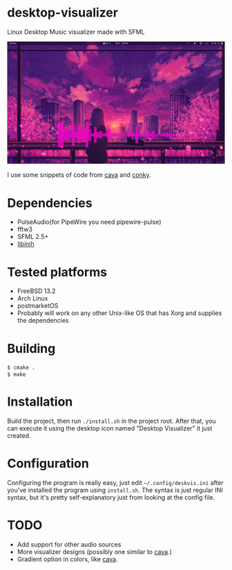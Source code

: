 # desktop-visualizer
Linux Desktop Music visualizer made with SFML

![](screenshot.png)

I use some snippets of code from [cava](https://github.com/karlstav/cava) and [conky](https://github.com/brndnmtthws/conky).

# Dependencies

 - PulseAudio(for PipeWire you need pipewire-pulse)
 - fftw3
 - SFML 2.5+
 - [libinih](https://github.com/benhoyt/inih)

# Tested platforms
 - FreeBSD 13.2
 - Arch Linux
 - postmarketOS
 - Probably will work on any other Unix-like OS that has Xorg and supplies the dependencies

# Building

```
$ cmake .
$ make
```

# Installation

Build the project, then run `./install.sh` in the project root. After that, you can execute it using the desktop icon named "Desktop Visualizer" it just created.

# Configuration

Configuring the program is really easy, just edit `~/.config/deskvis.ini` after you've installed the program using `install.sh`.
The syntax is just regular INI syntax, but it's pretty self-explanatory just from looking at the config file.

# TODO

 - Add support for other audio sources
 - More visualizer designs (possibly one similar to [cava](https://github.com/karlstav/cava).)
 - Gradient option in colors, like [cava](https://github.com/karlstav/cava).
